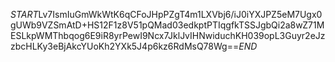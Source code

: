 $START$Lv7IsmIuGmWkWtK6qCFoJHpPZgT4m1LXVbj6/iJ0iYXJPZ5eM7Ugx0gUWb9VZSmAtD+HS12F1z8V51pQMad03edkptPTIqgfkTSSJgbQi2a8wZ71MESLkpWMThbqog6E9iR8yrPewI9Ncx7JklJvIHNwiduchKH039opL3Guyr2eJzzbcHLKy3eBjAkcYUoKh2YXk5J4p6kz6RdMsQ78Wg==$END$